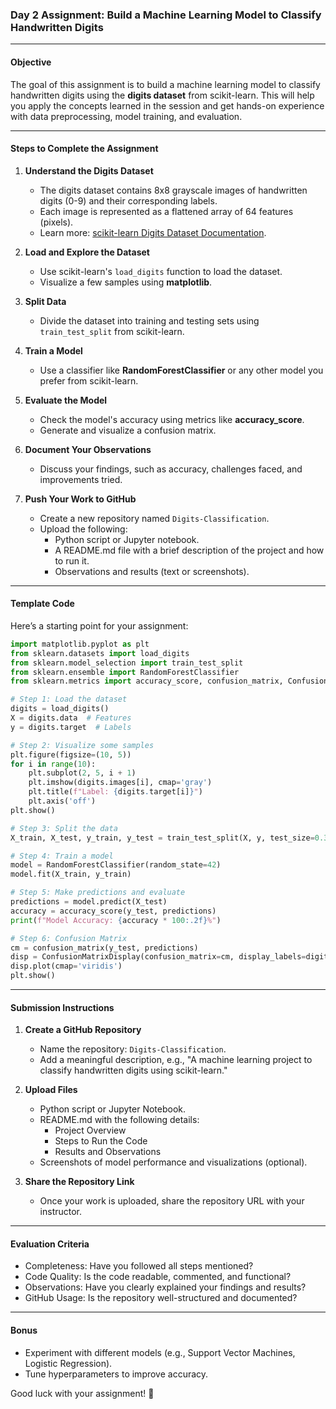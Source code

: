 ### **Day 2 Assignment: Build a Machine Learning Model to Classify Handwritten Digits**

---

#### **Objective**
The goal of this assignment is to build a machine learning model to classify handwritten digits using the **digits dataset** from scikit-learn. This will help you apply the concepts learned in the session and get hands-on experience with data preprocessing, model training, and evaluation.

---

#### **Steps to Complete the Assignment**

1. **Understand the Digits Dataset**
   - The digits dataset contains 8x8 grayscale images of handwritten digits (0-9) and their corresponding labels.
   - Each image is represented as a flattened array of 64 features (pixels).
   - Learn more: [scikit-learn Digits Dataset Documentation](https://scikit-learn.org/stable/modules/generated/sklearn.datasets.load_digits.html).

2. **Load and Explore the Dataset**
   - Use scikit-learn's `load_digits` function to load the dataset.
   - Visualize a few samples using **matplotlib**.

3. **Split Data**
   - Divide the dataset into training and testing sets using `train_test_split` from scikit-learn.

4. **Train a Model**
   - Use a classifier like **RandomForestClassifier** or any other model you prefer from scikit-learn.

5. **Evaluate the Model**
   - Check the model's accuracy using metrics like **accuracy_score**.
   - Generate and visualize a confusion matrix.

6. **Document Your Observations**
   - Discuss your findings, such as accuracy, challenges faced, and improvements tried.

7. **Push Your Work to GitHub**
   - Create a new repository named `Digits-Classification`.
   - Upload the following:
     - Python script or Jupyter notebook.
     - A README.md file with a brief description of the project and how to run it.
     - Observations and results (text or screenshots).

---

#### **Template Code**

Here’s a starting point for your assignment:

```python
import matplotlib.pyplot as plt
from sklearn.datasets import load_digits
from sklearn.model_selection import train_test_split
from sklearn.ensemble import RandomForestClassifier
from sklearn.metrics import accuracy_score, confusion_matrix, ConfusionMatrixDisplay

# Step 1: Load the dataset
digits = load_digits()
X = digits.data  # Features
y = digits.target  # Labels

# Step 2: Visualize some samples
plt.figure(figsize=(10, 5))
for i in range(10):
    plt.subplot(2, 5, i + 1)
    plt.imshow(digits.images[i], cmap='gray')
    plt.title(f"Label: {digits.target[i]}")
    plt.axis('off')
plt.show()

# Step 3: Split the data
X_train, X_test, y_train, y_test = train_test_split(X, y, test_size=0.3, random_state=42)

# Step 4: Train a model
model = RandomForestClassifier(random_state=42)
model.fit(X_train, y_train)

# Step 5: Make predictions and evaluate
predictions = model.predict(X_test)
accuracy = accuracy_score(y_test, predictions)
print(f"Model Accuracy: {accuracy * 100:.2f}%")

# Step 6: Confusion Matrix
cm = confusion_matrix(y_test, predictions)
disp = ConfusionMatrixDisplay(confusion_matrix=cm, display_labels=digits.target_names)
disp.plot(cmap='viridis')
plt.show()
```

---

#### **Submission Instructions**

1. **Create a GitHub Repository**
   - Name the repository: `Digits-Classification`.
   - Add a meaningful description, e.g., "A machine learning project to classify handwritten digits using scikit-learn."

2. **Upload Files**
   - Python script or Jupyter Notebook.
   - README.md with the following details:
     - Project Overview
     - Steps to Run the Code
     - Results and Observations
   - Screenshots of model performance and visualizations (optional).

3. **Share the Repository Link**
   - Once your work is uploaded, share the repository URL with your instructor.

---

#### **Evaluation Criteria**
- Completeness: Have you followed all steps mentioned?
- Code Quality: Is the code readable, commented, and functional?
- Observations: Have you clearly explained your findings and results?
- GitHub Usage: Is the repository well-structured and documented?

---

#### **Bonus**
- Experiment with different models (e.g., Support Vector Machines, Logistic Regression).
- Tune hyperparameters to improve accuracy.

Good luck with your assignment! 🚀